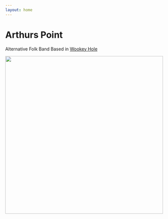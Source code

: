 ```yaml
---
layout: home
---
```


# Arthurs Point

Alternative Folk Band
Based in [Wookey Hole](http://www.google.co.uk/maps/place/Wookey+Hole,+Wells/@51.2256485,-2.6765876,16z/data=!3m1!4b1!4m5!3m4!1s0x487218a9e01cde9b:0x9f4fb19eed83796e!8m2!3d51.2263747!4d-2.6716843)

<img src="/uploads/group.jpg" width="500">
